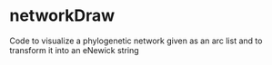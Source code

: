 # networkDraw
Code to visualize a phylogenetic network given as an arc list and to transform it into an eNewick string
